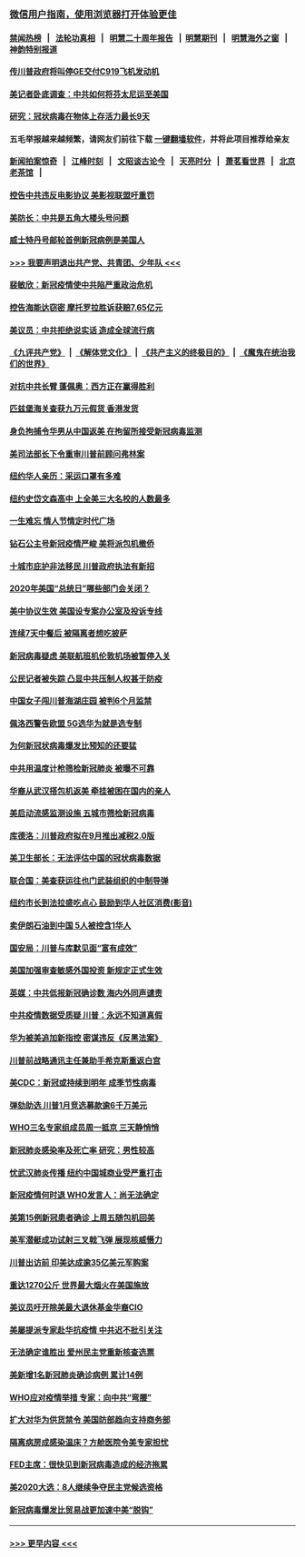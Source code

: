 ### [微信用户指南，使用浏览器打开体验更佳](https://github.com/gfw-breaker/banned-news1/blob/master/indexes/wechat-guide.md?t=0)
#### [禁闻热榜](热点新闻.md?t=0)  &nbsp;&nbsp;|&nbsp;&nbsp; [法轮功真相](https://github.com/gfw-breaker/truth/blob/master/README.md?t=0) &nbsp;&nbsp;|&nbsp;&nbsp; [明慧二十周年报告](https://github.com/gfw-breaker/mh-reports/blob/master/README.md?t=0) &nbsp;&nbsp;|&nbsp;&nbsp;[明慧期刊](https://github.com/gfw-breaker/mh-qikan) &nbsp;&nbsp;|&nbsp;&nbsp; [明慧海外之窗](https://github.com/gfw-breaker/mh-news/blob/master/README.md?t=0) &nbsp;&nbsp;|&nbsp;&nbsp; [神韵特别报道](https://github.com/gfw-breaker/mh-news/blob/master/shenyun.md?t=0)
#### [传川普政府将叫停GE交付C919飞机发动机](../pages/nsc412/n11871600.md?t=02161155) 
#### [美记者卧底调查：中共如何将芬太尼运至美国](../pages/nsc412/n11871821.md?t=02161155) 
#### [研究：冠状病毒在物体上存活力最长9天](../pages/nsc412/n11871871.md?t=02161155) 
#### 五毛举报越来越频繁，请网友们前往下载 [一键翻墙软件](https://github.com/gfw-breaker/ssr-accounts)，并将此项目推荐给亲友
#### [新闻拍案惊奇](https://github.com/gfw-breaker/banned-news1/blob/master/pages/link4.md) &nbsp;&nbsp;|&nbsp;&nbsp; [江峰时刻](https://github.com/gfw-breaker/banned-news1/blob/master/pages/link4.md) &nbsp;&nbsp;|&nbsp;&nbsp; [文昭谈古论今](https://github.com/gfw-breaker/banned-news1/blob/master/pages/link4.md) &nbsp;&nbsp;|&nbsp;&nbsp; [天亮时分](https://github.com/gfw-breaker/banned-news1/blob/master/pages/link4.md) &nbsp;&nbsp;|&nbsp;&nbsp; [萧茗看世界](https://github.com/gfw-breaker/banned-news1/blob/master/pages/link4.md) &nbsp;&nbsp;|&nbsp;&nbsp; [北京老茶馆](https://github.com/gfw-breaker/banned-news1/blob/master/pages/link4.md) &nbsp;&nbsp;|&nbsp;&nbsp; 
#### [控告中共违反电影协议 美影视联盟吁重罚](../pages/nsc412/n11871820.md?t=02161155) 
#### [美防长：中共是五角大楼头号问题](../pages/nsc412/n11871768.md?t=02161155) 
#### [威士特丹号邮轮首例新冠病例是美国人](../pages/nsc412/n11871731.md?t=02161155) 
#### [>>> 我要声明退出共产党、共青团、少年队 <<<](https://github.com/begood0513/goodnews/blob/master/quit/letter.md) 
#### [裴敏欣：新冠疫情使中共陷严重政治危机](../pages/nsc412/n11871514.md?t=02161155) 
#### [控告海能达窃密 摩托罗拉胜诉获赔7.65亿元](../pages/nsc412/n11871594.md?t=02161155) 
#### [美议员：中共拒绝说实话 造成全球流行病](../pages/nsc412/n11871582.md?t=02161155) 
#### [《九评共产党》](https://github.com/begood0513/9ping.md/blob/master/README.md) &nbsp;|&nbsp; [《解体党文化》](../../../../jtdwh.md/blob/master/README.md)  &nbsp;|&nbsp; [《共产主义的终极目的》](../../../../gczydzjmd.md/blob/master/README.md) &nbsp;|&nbsp; [《魔鬼在统治我们的世界》](../../../../mgztzwmdsj.md/blob/master/README.md) 
#### [对抗中共长臂 蓬佩奥：西方正在赢得胜利](../pages/nsc412/n11871500.md?t=02161155) 
#### [匹兹堡海关查获九万元假货 香港发货](../pages/nsc412/n11870716.md?t=02161155) 
#### [身负拘捕令华男从中国返美  在拘留所接受新冠病毒监测](../pages/nsc412/n11870710.md?t=02161155) 
#### [美司法部长下令重审川普前顾问弗林案](../pages/nsc412/n11870258.md?t=02161155) 
#### [纽约华人亲历：采运口罩有多难](../pages/nsc412/n11870531.md?t=02161155) 
#### [纽约史岱文森高中  上全美三大名校的人数最多](../pages/nsc412/n11870557.md?t=02161155) 
#### [一生难忘 情人节情定时代广场](../pages/nsc412/n11870536.md?t=02161155) 
#### [钻石公主号新冠疫情严峻 美将派包机撤侨](../pages/nsc412/n11870505.md?t=02161155) 
#### [十城市庇护非法移民 川普政府执法有新招](../pages/nsc412/n11870410.md?t=02161155) 
#### [2020年美国“总统日”哪些部门会关闭？](../pages/nsc412/n11870148.md?t=02161155) 
#### [美中协议生效 美国设专案办公室及投诉专线](../pages/nsc412/n11870266.md?t=02161155) 
#### [连续7天中餐后 被隔离者想吃披萨](../pages/nsc412/n11870243.md?t=02161155) 
#### [新冠病毒疑虑 美联航班机伦敦机场被暂停入关](../pages/nsc412/n11870015.md?t=02161155) 
#### [公民记者被失踪 凸显中共压制人权甚于防疫](../pages/nsc412/n11870042.md?t=02161155) 
#### [中国女子闯川普海湖庄园 被判6个月监禁](../pages/nsc412/n11869919.md?t=02161155) 
#### [佩洛西警告欧盟 5G选华为就是选专制](../pages/nsc412/n11869898.md?t=02161155) 
#### [为何新冠状病毒爆发比预知的还要猛](../pages/nsc412/n11869828.md?t=02161155) 
#### [中共用温度计枪筛检新冠肺炎 被曝不可靠](../pages/nsc412/n11869707.md?t=02161155) 
#### [华裔从武汉搭包机返美 牵挂被困在国内的亲人](../pages/nsc412/n11869711.md?t=02161155) 
#### [美启动流感监测设施 五城市筛检新冠病毒](../pages/nsc412/n11869689.md?t=02161155) 
#### [库德洛：川普政府拟在9月推出减税2.0版](../pages/nsc412/n11869627.md?t=02161155) 
#### [美卫生部长：无法评估中国的冠状病毒数据](../pages/nsc412/n11869301.md?t=02161155) 
#### [联合国：美查获运往也门武装组织的中制导弹](../pages/nsc412/n11868677.md?t=02161155) 
#### [纽约市长到法拉盛吃点心  鼓励到华人社区消费(影音)](../pages/nsc412/n11868197.md?t=02161155) 
#### [卖伊朗石油到中国  5人被控含1华人](../pages/nsc412/n11867988.md?t=02161155) 
#### [国安局：川普与库默见面“富有成效”](../pages/nsc412/n11867976.md?t=02161155) 
#### [美国加强审查敏感外国投资 新规定正式生效](../pages/nsc412/n11868041.md?t=02161155) 
#### [英媒：中共低报新冠确诊数 海内外同声谴责](../pages/nsc412/n11867421.md?t=02161155) 
#### [中共疫情数据受质疑 川普：永远不知道真假](../pages/nsc412/n11867195.md?t=02161155) 
#### [华为被美追加新指控 密谋违反《反黑法案》](../pages/nsc412/n11867191.md?t=02161155) 
#### [川普前战略通讯主任兼助手希克斯重返白宫](../pages/nsc412/n11867104.md?t=02161155) 
#### [美CDC：新冠或持续到明年 成季节性病毒](../pages/nsc412/n11867279.md?t=02161155) 
#### [弹劾助选 川普1月竞选募款逾6千万美元](../pages/nsc412/n11866950.md?t=02161155) 
#### [WHO三名专家组成员周一抵京 三天静悄悄](../pages/nsc412/n11866947.md?t=02161155) 
#### [新冠肺炎感染率及死亡率 研究：男性较高](../pages/nsc412/n11866956.md?t=02161155) 
#### [忧武汉肺炎传播 纽约中国城商业受严重打击](../pages/nsc412/n11866902.md?t=02161155) 
#### [新冠疫情何时退 WHO发言人：尚无法确定](../pages/nsc412/n11866864.md?t=02161155) 
#### [美第15例新冠患者确诊 上周五随包机回美](../pages/nsc412/n11866852.md?t=02161155) 
#### [美军潜艇成功试射三叉戟飞弹 展现核威慑力](../pages/nsc412/n11866046.md?t=02161155) 
#### [川普出访前 印美达成逾35亿美元军购案](../pages/nsc412/n11865444.md?t=02161155) 
#### [重达1270公斤 世界最大烟火在美国施放](../pages/nsc412/n11865198.md?t=02161155) 
#### [美议员吁开除美最大退休基金华裔CIO](../pages/nsc412/n11865230.md?t=02161155) 
#### [美屡提派专家赴华抗疫情 中共迟不批引关注](../pages/nsc412/n11864719.md?t=02161155) 
#### [无法确定谁胜出 爱州民主党重新核查选票](../pages/nsc412/n11864830.md?t=02161155) 
#### [美新增1名新冠肺炎确诊病例 累计14例](../pages/nsc412/n11864893.md?t=02161155) 
#### [WHO应对疫情举措 专家：向中共“弯腰”](../pages/nsc412/n11864727.md?t=02161155) 
#### [扩大对华为供货禁令 美国防部趋向支持商务部](../pages/nsc412/n11864773.md?t=02161155) 
#### [隔离病房成感染温床？方舱医院令美专家担忧](../pages/nsc412/n11864575.md?t=02161155) 
#### [FED主席：很快见到新冠病毒造成的经济拖累](../pages/nsc412/n11864507.md?t=02161155) 
#### [美2020大选：8人继续争夺民主党候选资格](../pages/nsc412/n11864327.md?t=02161155) 
#### [新冠病毒爆发比贸易战更加速中美“脱钩”](../pages/nsc412/n11864470.md?t=02161155) 

----
#### [ >>> 更早内容 <<< ](../indexes/nsc412-earlier.md)
